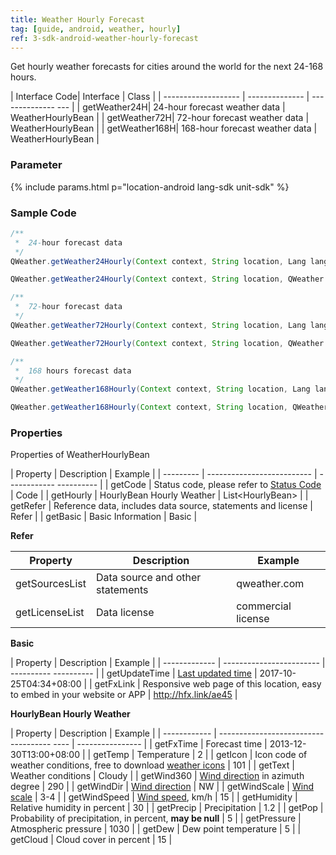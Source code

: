 ```yaml
---
title: Weather Hourly Forecast
tag: [guide, android, weather, hourly]
ref: 3-sdk-android-weather-hourly-forecast
---
```


Get hourly weather forecasts for cities around the world for the next 24-168 hours.

| Interface Code| Interface  | Class |
| ------------------- | -------------- | -------------- --- |
| getWeather24H| 24-hour forecast weather data  | WeatherHourlyBean |
| getWeather72H| 72-hour forecast weather data  | WeatherHourlyBean |
| getWeather168H| 168-hour forecast weather data  | WeatherHourlyBean |

### Parameter

{% include params.html p="location-android lang-sdk unit-sdk" %}

### Sample Code

```java
/**
 *  24-hour forecast data
 */
QWeather.getWeather24Hourly(Context context, String location, Lang lang, Unit unit,QWeather.OnResultWeatherHourlyListener listener);

QWeather.getWeather24Hourly(Context context, String location, QWeather.OnResultWeatherHourlyListener listener);

/**
 *  72-hour forecast data
 */
QWeather.getWeather72Hourly(Context context, String location, Lang lang, Unit unit,QWeather.OnResultWeatherHourlyListener listener);

QWeather.getWeather72Hourly(Context context, String location, QWeather.OnResultWeatherHourlyListener listener);

/**
 *  168 hours forecast data
 */
QWeather.getWeather168Hourly(Context context, String location, Lang lang, Unit unit,QWeather.OnResultWeatherHourlyListener listener);

QWeather.getWeather168Hourly(Context context, String location, QWeather.OnResultWeatherHourlyListener listener);

```

### Properties

Properties of WeatherHourlyBean

| Property | Description | Example |
| --------- | -------------------------- | ------------ ---------- |
| getCode | Status code, please refer to [Status Code](/en/docs/resource/status-code/) | Code |
| getHourly | HourlyBean Hourly Weather | List&lt;HourlyBean&gt; |
| getRefer | Reference data, includes data source, statements and license | Refer |
| getBasic | Basic Information | Basic |

**Refer**

| Property | Description | Example |
| -------------- | ------------ | ------------------ |
| getSourcesList | Data source and other statements | qweather.com |
| getLicenseList | Data license | commercial license |

**Basic**

| Property | Description | Example |
| ------------- | ------------------------ | ---------- ---------- |
| getUpdateTime | [Last updated time](/en/docs/resource/glossary/#update-time) | 2017-10-25T04:34+08:00 |
| getFxLink | Responsive web page of this location, easy to embed in your website or APP | http://hfx.link/ae45 |

**HourlyBean Hourly Weather**

| Property | Description | Example |
| ------------ | ------------------------------------ ---- | ---------------- |
| getFxTime | Forecast time | 2013-12-30T13:00+08:00 |
| getTemp | Temperature | 2 |
| getIcon | Icon code of weather conditions, free to download [weather icons](/en/docs/resource/icons/) | 101 |
| getText |  Weather conditions | Cloudy |
| getWind360 | [Wind direction](/en/docs/resource/wind-info/#wind-direction) in azimuth degree | 290 |
| getWindDir | [Wind direction](/en/docs/resource/wind-info/#wind-direction) | NW |
| getWindScale | [Wind scale](/en/docs/resource/wind-info/#wind-scale) | 3-4 |
| getWindSpeed ​​| [Wind speed](/en/docs/resource/wind-info/#wind-speed), km/h | 15 |
| getHumidity | Relative humidity in percent | 30 |
| getPrecip | Precipitation | 1.2 |
| getPop | Probability of precipitation, in percent, **may be null** | 5 |
| getPressure | Atmospheric pressure | 1030 |
| getDew | Dew point temperature | 5 |
| getCloud | Cloud cover in percent | 15 |

